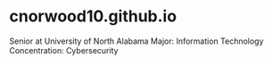 # cnorwood10.github.io
<html>
Senior at University of North Alabama
Major: Information Technology
Concentration: Cybersecurity
</html>